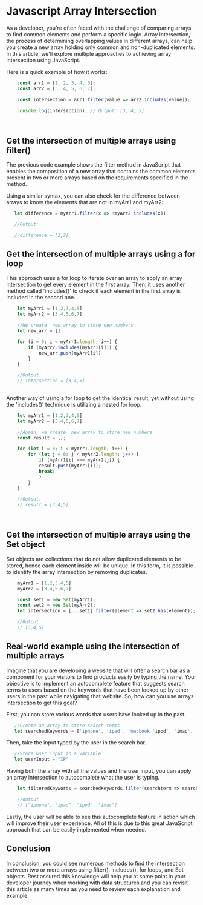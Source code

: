 # Javascript Array Intersection

As a developer, you're often faced with the challenge of comparing arrays to find common elements and perform a specific logic. Array intersection, the process of determining overlapping values in different arrays, can help you create a new array holding only common and non-duplicated elements. In this article, we'll explore multiple approaches to achieving array intersection using JavaScript.

Here is a quick example of how it works:


```js
    const arr1 = [1, 2, 3, 4, 5];
    const arr2 = [3, 4, 5, 6, 7];

    const intersection = arr1.filter(value => arr2.includes(value));

    console.log(intersection); // Output: [3, 4, 5]
    
   
 ```

## Get the intersection of multiple arrays using filter()

The previous code example shows the filter method in JavaScript that enables the composition of a new array that contains the common elements present in two or more arrays based on the requirements specified in the method.

Using a similar syntax, you can also check for the difference between arrays to know the elements that are not in myArr1 and myArr2:

 ```js
    let difference = myArr1.filter(x => !myArr2.includes(x));

    //Output:

    //difference = [1,2]
```

## Get the intersection of multiple arrays using a for loop

This approach uses a for loop to iterate over an array to apply an array intersection to get every element in the first array. Then, it uses another method called 'includes()' to check if each element in the first array is included in the second one.

```js
    let myArr1 = [1,2,3,4,5]
    let myArr2 = [3,4,5,6,7]

    //We create  new array to store new numbers
    let new_arr = []

    for (i = 0; i < myArr1.length; i++) {
        if (myArr2.includes(myArr1[i])) {
            new_arr.push(myArr1[i])
        }
    }

    //Output:
    // intersection = [3,4,5]
    
   ```

Another way of using a for loop to get the identical result, yet without using the 'includes()' technique is utilizing a nested for loop.

```js
    let myArr1 = [1,2,3,4,5]
    let myArr2 = [3,4,5,6,7]

    //Again, we create  new array to store new numbers
    const result = [];

    for (let i = 0; i < myArr1.length; i++) {
        for (let j = 0; j < myArr2.length; j++) {
            if (myArr1[i] === myArr2[j]) {
            result.push(myArr1[i]);
            break;
            }
        }
    }

    //Output:
    // result = [3,4,5]
    
    
```
## Get the intersection of multiple arrays using the Set object

Set objects are collections that do not allow duplicated elements to be stored, hence each element inside will be unique. In this form, it is possible to identify the array intersection by removing duplicates. 

```js
    myArr1 = [1,2,3,4,5]
    myArr2 = [3,4,5,6,7]

    const set1 = new Set(myArr1);
    const set2 = new Set(myArr2);
    let intersection = [...set1].filter(element => set2.has(element));

    //Output:
    // [3,4,5]
```
## Real-world example using the intersection of multiple arrays

Imagine that you are developing a website that will offer a search bar as a component for your visitors to find products easily by typing the name. Your objective is to implement an autocomplete feature that suggests search terms to users based on the keywords that have been looked up by other users in the past while navigating that website. So, how can you use arrays intersection to get this goal?

First, you can store various words that users have looked up in the past.
 ```js
    //Create an array to store search terms
    let searchedKeywords = ['iphone', 'ipad', 'macbook 'ipod', 'imac', 'apple','watch', 'alexa', 'xiaomi', 'phillps'];
```
Then,  take the input typed by the user in the search bar.
 ```js
    //Store user input in a variable
    let userInput = "IP"
```
Having both the array with all the values and the user input, you can apply an array intersection to autocomplete what the user is typing.
```js
    let filteredKeywords = searchedKeywords.filter(searchterm => searchterm.toLowerCase().startsWith(userInput.toLowerCase()));

    //output
    // ["iphone", "ipad", "ipod", "imac"]
```
Lastly, the user will be able to see this autocomplete feature in action which will improve their user experience. All of this is due to this great JavaScript approach that can be easily implemented when needed.

## Conclusion
  
In conclusion, you could see numerous methods to find the intersection between two or more arrays using filter(), includes(), for loops, and Set objects. Rest assured this knowledge will help you at some point in your developer journey when working with data structures and you can revisit this article as many times as you need to review each explanation and example.



